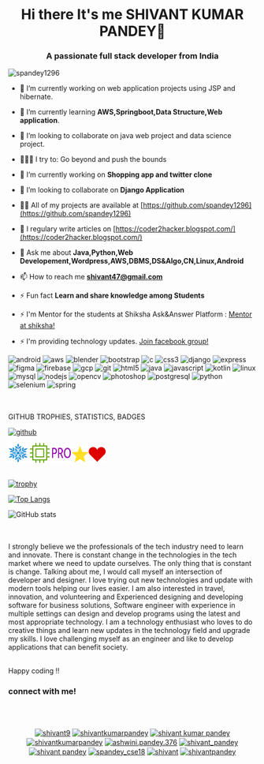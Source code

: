 <h1 align="center">Hi there It's me SHIVANT KUMAR PANDEY👋</h1>
<h3 align="center">A passionate full stack developer from India</h3>

<p align="left"> <img src="https://komarev.com/ghpvc/?username=spandey1296" alt="spandey1296" /> </p>


- 🔭 I’m currently working on web application projects using JSP and hibernate.
- 🌱 I’m currently learning  **AWS,Springboot,Data Structure,Web application**.
- 👯 I’m looking to collaborate on java web project and data science project.
- 🧗🏾‍♀️ I try to: Go beyond and push the bounds
- 🔭 I’m currently working on **Shopping app and twitter clone**

- 👯 I’m looking to collaborate on **Django Application**

- 👨‍💻 All of my projects are available at [https://github.com/spandey1296](https://github.com/spandey1296)

- 📝 I regulary write articles on [https://coder2hacker.blogspot.com/](https://coder2hacker.blogspot.com/)

- 💬 Ask me about **Java,Python,Web Developement,Wordpress,AWS,DBMS,DS&Algo,CN,Linux,Android**

- 📫 How to reach me **shivant47@gmail.com**

- ⚡ Fun fact **Learn and share knowledge among Students**

- ⚡ I'm Mentor for  the students at Shiksha Ask&Answer Platform : [Mentor at shiksha!](https://www.shiksha.com/userprofile/11751401)

- ⚡ I'm providing technology updates. [Join facebook group!](https://www.facebook.com/groups/714004659022843/?ref=share)



<p align="left"><img src="https://devicons.github.io/devicon/devicon.git/icons/android/android-original-wordmark.svg" alt="android" width="40" height="40"/> <img src="https://devicons.github.io/devicon/devicon.git/icons/amazonwebservices/amazonwebservices-original-wordmark.svg" alt="aws" width="40" height="40"/> <img src="https://download.blender.org/branding/community/blender_community_badge_white.svg" alt="blender" width="40" height="40"/> <img src="https://devicons.github.io/devicon/devicon.git/icons/bootstrap/bootstrap-plain.svg" alt="bootstrap" width="40" height="40"/> <img src="https://devicons.github.io/devicon/devicon.git/icons/c/c-original.svg" alt="c" width="40" height="40"/> <img src="https://devicons.github.io/devicon/devicon.git/icons/css3/css3-original-wordmark.svg" alt="css3" width="40" height="40"/> <img src="https://devicons.github.io/devicon/devicon.git/icons/django/django-original.svg" alt="django" width="40" height="40"/> <img src="https://devicons.github.io/devicon/devicon.git/icons/express/express-original-wordmark.svg" alt="express" width="40" height="40"/> <img src="https://www.vectorlogo.zone/logos/figma/figma-icon.svg" alt="figma" width="40" height="40"/> <img src="https://www.vectorlogo.zone/logos/firebase/firebase-icon.svg" alt="firebase" width="40" height="40"/> <img src="https://www.vectorlogo.zone/logos/google_cloud/google_cloud-icon.svg" alt="gcp" width="40" height="40"/> <img src="https://www.vectorlogo.zone/logos/git-scm/git-scm-icon.svg" alt="git" width="40" height="40"/> <img src="https://devicons.github.io/devicon/devicon.git/icons/html5/html5-original-wordmark.svg" alt="html5" width="40" height="40"/> <img src="https://devicons.github.io/devicon/devicon.git/icons/java/java-original-wordmark.svg" alt="java" width="40" height="40"/> <img src="https://devicons.github.io/devicon/devicon.git/icons/javascript/javascript-original.svg" alt="javascript" width="40" height="40"/> <img src="https://www.vectorlogo.zone/logos/kotlinlang/kotlinlang-icon.svg" alt="kotlin" width="40" height="40"/> <img src="https://devicons.github.io/devicon/devicon.git/icons/linux/linux-original.svg" alt="linux" width="40" height="40"/> <img src="https://devicons.github.io/devicon/devicon.git/icons/mysql/mysql-original-wordmark.svg" alt="mysql" width="40" height="40"/> <img src="https://devicons.github.io/devicon/devicon.git/icons/nodejs/nodejs-original-wordmark.svg" alt="nodejs" width="40" height="40"/> <img src="https://www.vectorlogo.zone/logos/opencv/opencv-icon.svg" alt="opencv" width="40" height="40"/> <img src="https://devicons.github.io/devicon/devicon.git/icons/photoshop/photoshop-plain.svg" alt="photoshop" width="40" height="40"/> <img src="https://devicons.github.io/devicon/devicon.git/icons/postgresql/postgresql-original-wordmark.svg" alt="postgresql" width="40" height="40"/> <img src="https://devicons.github.io/devicon/devicon.git/icons/python/python-original.svg" alt="python" width="40" height="40"/> <img src="https://i.ibb.co/9T29DD0/selenium.png" alt="selenium" width="40" height="40"/> <img src="https://www.vectorlogo.zone/logos/springio/springio-icon.svg" alt="spring" width="40" height="40"/></p><br><br


### GITHUB TROPHIES, STATISTICS, BADGES


[<img src='https://cdn.jsdelivr.net/npm/simple-icons@3.0.1/icons/github.svg' alt='github' height='40'>](https://github.com/spandey1296)  <br>

<a href='https://archiveprogram.github.com/'><img src='https://raw.githubusercontent.com/acervenky/animated-github-badges/master/assets/acbadge.gif' width='40' height='40'></a> <a href='https://docs.github.com/en/developers'><img src='https://raw.githubusercontent.com/acervenky/animated-github-badges/master/assets/devbadge.gif' width='40' height='40'></a> <a href='https://github.com/pricing'><img src='https://raw.githubusercontent.com/acervenky/animated-github-badges/master/assets/pro.gif' width='40' height='40'></a><a href='https://stars.github.com/'><img src='https://raw.githubusercontent.com/acervenky/animated-github-badges/master/assets/starbadge.gif' width='35' height='35'></a><a href='https://docs.github.com/en/github/supporting-the-open-source-community-with-github-sponsors'><img src='https://raw.githubusercontent.com/acervenky/animated-github-badges/master/assets/sponsorbadge.gif' width='35' height='35'></a><br><br>

[![trophy](https://github-profile-trophy.vercel.app/?username=spandey1296)](https://github.com/ryo-ma/github-profile-trophy)<br>

[![Top Langs](https://github-readme-stats.vercel.app/api/top-langs/?username=spandey1296)](https://github.com/anuraghazra/github-readme-stats)<br>

![GitHub stats](https://github-readme-stats.vercel.app/api?username=spandey1296&show_icons=true&count_private=true)  








<br><br>
I strongly believe we the professionals of the tech industry need to learn and innovate. There is constant change in the technologies in the tech market where we need to update ourselves. The only thing that is constant is change. Talking about me, I would call myself an intersection of developer and designer. I love trying out new technologies and update with modern tools helping our lives easier. I am also interested in travel, innovation, and volunteering and Experienced designing and developing software for business solutions, Software engineer with experience in multiple settings can design and develop programs using the latest and most appropriate technology. I am a technology enthusiast who loves to do creative things and learn new updates in the technology field and upgrade my skills. I love challenging myself as an engineer and like to develop applications that can benefit society.  <br><br>

Happy coding !!

<h3><strong>connect with me!</strong></h3><br><br>

<p align="center">
<a href="https://twitter.com/shivant9" target="blank"><img align="center" src="https://cdn.jsdelivr.net/npm/simple-icons@3.0.1/icons/twitter.svg" alt="shivant9" height="30" width="30" /></a>
<a href="https://linkedin.com/in/shivantkumarpandey" target="blank"><img align="center" src="https://cdn.jsdelivr.net/npm/simple-icons@3.0.1/icons/linkedin.svg" alt="shivantkumarpandey" height="30" width="30" /></a>
<a href="https://stackoverflow.com/users/shivant kumar pandey" target="blank"><img align="center" src="https://cdn.jsdelivr.net/npm/simple-icons@3.0.1/icons/stackoverflow.svg" alt="shivant kumar pandey" height="30" width="30" /></a>
<a href="https://kaggle.com/shivantkumarpandey" target="blank"><img align="center" src="https://cdn.jsdelivr.net/npm/simple-icons@3.0.1/icons/kaggle.svg" alt="shivantkumarpandey" height="30" width="30" /></a>
<a href="https://fb.com/ashwini.pandey.376" target="blank"><img align="center" src="https://cdn.jsdelivr.net/npm/simple-icons@3.0.1/icons/facebook.svg" alt="ashwini.pandey.376" height="30" width="30" /></a>
<a href="https://instagram.com/shivant_pandey" target="blank"><img align="center" src="https://cdn.jsdelivr.net/npm/simple-icons@3.0.1/icons/instagram.svg" alt="shivant_pandey" height="30" width="30" /></a>
<a href="https://www.youtube.com/c/shivant pandey" target="blank"><img align="center" src="https://cdn.jsdelivr.net/npm/simple-icons@3.0.1/icons/youtube.svg" alt="shivant pandey" height="30" width="30" /></a>
<a href="https://www.hackerrank.com/spandey_cse18" target="blank"><img align="center" src="https://cdn.jsdelivr.net/npm/simple-icons@3.0.1/icons/hackerrank.svg" alt="spandey_cse18" height="30" width="30" /></a>
<a href="https://www.leetcode.com/shivant" target="blank"><img align="center" src="https://cdn.jsdelivr.net/npm/simple-icons@3.0.1/icons/leetcode.svg" alt="shivant" height="30" width="30" /></a>
<a href="https://www.geeksforgeeks.com/shivantpandey" target="blank"><img align="center" src="https://cdn.jsdelivr.net/npm/simple-icons@3.0.1/icons/geeksforgeeks.svg" alt="shivantpandey" height="30" width="30" /></a>
</p>






